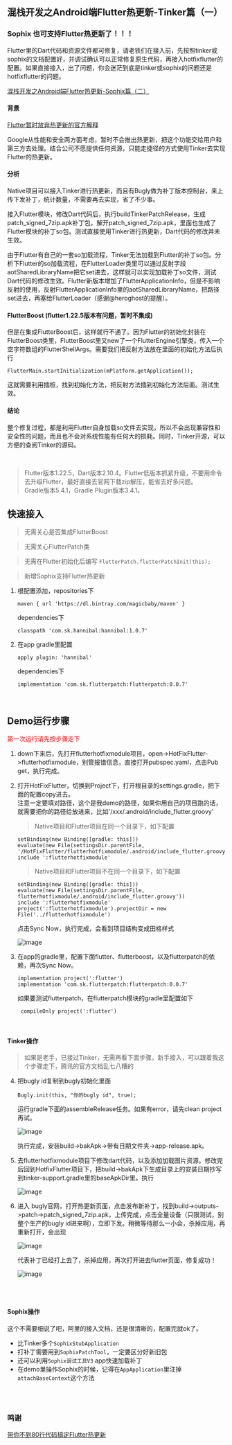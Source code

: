 ## 混栈开发之Android端Flutter热更新-Tinker篇（一）

### Sophix 也可支持Flutter热更新了！！！ 
Flutter里的Dart代码和资源文件都可修复，请老铁们在接入前，先按照tinker或sophix的文档配置好，并调试确认可以正常修复原生代码，再接入hotfixflutter的配置。如果直接接入，出了问题，你会迷茫到底是tinker或sophix的问题还是hotfixflutter的问题。

[混栈开发之Android端Flutter热更新-Sophix篇（二）](https://github.com/magicbaby810/HotfixFlutter/blob/master/README-Sophix.md)

#### 背景
[Flutter暂时放弃热更新的官方解释](https://github.com/flutter/flutter/issues/14330#issuecomment-485565194)

Google从性能和安全两方面考虑，暂时不会推出热更新，把这个功能交给用户和第三方去处理。结合公司不愿提供任何资源，只能走捷径的方式使用Tinker去实现Flutter的热更新。

#### 分析
Native项目可以接入Tinker进行热更新，而且有Bugly做为补丁版本控制台，来上传下发补丁，统计数量，不需要再去实现，省了不少事。

接入Flutter模块，修改Dart代码后，执行buildTinkerPatchRelease，生成patch\_signed\_7zip.apk补丁包，解开patch\_signed\_7zip.apk，里面也生成了Flutter模块的补丁so包。测试直接使用Tinker进行热更新，Dart代码的修改并未生效。

由于Flutter有自己的一套so加载流程，Tinker无法加载到Flutter的补丁so包。分析下Flutter的so加载流程，在FlutterLoader类里可以通过反射字段aotSharedLibraryName把它set进去，这样就可以实现加载补丁so文件，测试Dart代码的修改生效。Flutter新版本增加了FlutterApplicationInfo，但是不影响反射的使用，反射FlutterApplicationInfo里的aotSharedLibraryName，把路径set进去，再塞给FlutterLoader（感谢@heroghost的提醒）。


#### FlutterBoost (flutter1.22.5版本有问题，暂时不集成)
但是在集成FlutterBoost后，这样就行不通了。因为Flutter的初始化封装在FlutterBoost类里，FlutterBoost里又new了一个FlutterEngine引擎类，传入一个空字符数组的FlutterShellArgs。需要我们把反射方法放在里面的初始化方法后执行

```FlutterMain.startInitialization(mPlatform.getApplication());```

这就需要利用插桩，找到初始化方法，把反射方法插到初始化方法后面。测试生效。

#### 结论
整个修复过程，都是利用Flutter自身加载so文件去实现，所以不会出现兼容性和安全性的问题，而且也不会对系统性能有任何大的损耗。同时，Tinker开源，可以方便的查阅Tinker的源码。  

<br/>


> Flutter版本1.22.5，Dart版本2.10.4。Flutter低版本抓紧升级，不要用命令去升级Flutter，最好直接去官网下载zip解压，能省去好多问题。  
> Gradle版本5.4.1，Gradle Plugin版本3.4.1。

 
## 快速接入
> 无需关心是否集成FlutterBoost   

> 无需关心FlutterPatch类

> 无需在Flutter初始化后编写 `FlutterPatch.flutterPatchInit(this);`  

> 新增Sophix支持Flutter热更新 

1. 根配置添加，repositories下

	```
	maven { url 'https://dl.bintray.com/magicbaby/maven' }
	```

   dependencies下

	```
	classpath 'com.sk.hannibal:hannibal:1.0.7'
	```

2. 在app gradle里配置

	```
	apply plugin: 'hannibal'	
	```
   dependencies下

	```
	implementation 'com.sk.flutterpatch:flutterpatch:0.0.7'
	```


<br/>

## Demo运行步骤            

<font color=#ff0000>第一次运行请先按步骤走下</font>


1. down下来后，先打开flutterhotfixmodule项目，open->HotFixFlutter->flutterhotfixmodule，别管报错信息，直接打开pubspec.yaml，点击Pub get，执行完成。

2. 打开HotFixFlutter，切换到Project下，打开根目录的settings.gradle，把下面的配置copy进去。  
	注意一定要填对路径，这个是我demo的路径，如果你用自己的项目跑的话，就需要把你的路径给放进来，比如'/xxx/.android/include_flutter.groovy'

	> Native项目和Flutter项目在同一个目录下，如下配置
	
	
	```
	setBinding(new Binding([gradle: this]))
	evaluate(new File(settingsDir.parentFile, '/HotFixFlutter/flutterhotfixmodule/.android/include_flutter.groovy'))
	include ':flutterhotfixmodule'
	```
	> Native项目和Flutter项目不在同一个目录下，如下配置
		
	```
	setBinding(new Binding([gradle: this]))
	evaluate(new File(settingsDir.parentFile, flutterhotfixmodule/.android/include_flutter.groovy'))
	include ':flutterhotfixmodule'
	project(':flutterhotfixmodule').projectDir = new File('../flutterhotfixmodule')
	```
	点击Sync Now，执行完成，会看到项目结构变成田格样式
	
	![image](https://github.com/magicbaby810/HotfixFlutter/blob/master/screenshot/QQ20200624-180051@2x.png)
	
	
3. 在app的gradle里，配置下面flutter、flutterboost，以及flutterpatch的依赖，再次Sync Now。

	```
	implementation project(':flutter')
	implementation 'com.sk.flutterpatch:flutterpatch:0.0.7'
   ```
   如果要测试flutterpatch，在flutterpatch模块的gradle里配置如下

   ```
	compileOnly project(':flutter')
   ```
<br/>


#### Tinker操作
> 如果是老手，已接过Tinker，无需再看下面步骤。新手接入，可以跟着我这个步骤走下，腾讯的官方文档乱七八糟的

4.  把bugly id复制到bugly初始化里面

	```
	Bugly.init(this, "你的bugly id", true);
	```
	运行gradle下面的assembleRelease任务。如果有error，请先clean project再试。


	![image](https://github.com/magicbaby810/HotfixFlutter/blob/master/screenshot/QQ20200624-183519@2x.png)

	执行完成，安装build->bakApk->带有日期文件夹->app-release.apk。

5. 去flutterhotfixmodule项目下修改dart代码，以及添加加载图片资源。修改完后回到HotfixFlutter项目下，把build->bakApk下生成目录上的安装日期抄写到tinker-support.gradle里的baseApkDir里。执行

	![image](https://github.com/magicbaby810/HotfixFlutter/blob/master/screenshot/QQ20200624-184708@2x.png)

6. 进入	bugly官网，打开热更新页面，点击发布新补丁，找到build->outputs->patch->patch_signed_7zip.apk，上传完成，点击全量设备（只限测试，别整个生产的bugly id进来啊），立即下发。稍微等待那么一小会，杀掉应用，再重新打开，会出现

	![image](https://github.com/magicbaby810/HotfixFlutter/blob/master/screenshot/QQ20200624-191212@2x.png)

	代表补丁已经打上去了，杀掉应用，再次打开进去flutter页面，修复成功！

	![image](https://github.com/magicbaby810/HotfixFlutter/blob/master/screenshot/WX20200629-103028.png)
<br/>
<br/>

#### Sophix操作  

这个不需要细说了吧，阿里的接入文档，还是很清晰的，配置完就ok了。  

- 比Tinker多个`SophixStubApplication`  
- 打补丁需要用到`SophixPatchTool`，一定要区分好新旧包
- 还可以利用`Sophix调试工具V3` app快速加载补丁
- 在demo里操作Sophix的时候，记得在`AppApplication`里注掉`attachBaseContext`这个方法


<br/>
<br/>


### 鸣谢
[带你不到80行代码搞定Flutter热更新](https://cloud.tencent.com/developer/article/1531498)


